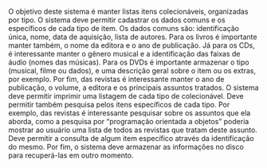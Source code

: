 O objetivo deste sistema é manter listas itens colecionáveis, organizadas por tipo. O sistema deve permitir cadastrar os dados comuns e os específicos de cada tipo de item. Os dados comuns são: identificação única, nome, data de aquisição, lista de autores. Para os livros é importante manter também, o nome da editora e o ano de publicação. Já para os CDs, é interessante manter o gênero musical e a identificação das faixas de áudio (nomes das músicas). Para os DVDs é importante armazenar o tipo (musical, filme ou dados), e uma descrição geral sobre o item ou os extras, por exemplo. Por fim, das revistas é interessante manter o ano de publicação, o volume, a editora e os principais assuntos tratados. O sistema deve permitir imprimir uma listagem de cada tipo de colecionável. Deve permitir também pesquisa pelos itens específicos de cada tipo. Por exemplo, das revistas é interessante pesquisar sobre os assuntos que ela aborda, como a pesquisa por “programação orientada a objetos” poderia mostrar ao usuário uma lista de todos as revistas que tratam deste assunto. Deve permitir a consulta de algum item específico através da identificação do mesmo. Por fim, o sistema deve armazenar as informações no disco para recuperá-las em outro momento.

